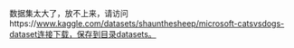 数据集太大了，放不上来，请访问https://www.kaggle.com/datasets/shaunthesheep/microsoft-catsvsdogs-dataset连接下载，保存到目录datasets。
